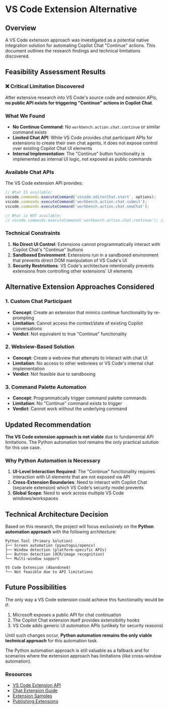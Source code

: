 # VS Code Extension Alternative

## Overview
A VS Code extension approach was investigated as a potential native integration solution for automating Copilot Chat "Continue" actions. This document outlines the research findings and technical limitations discovered.

## Feasibility Assessment Results

### ❌ **Critical Limitation Discovered**
After extensive research into VS Code's source code and extension APIs, **no public API exists for triggering "Continue" actions in Copilot Chat**.

### What We Found
- **No Continue Command**: No `workbench.action.chat.continue` or similar command exists
- **Limited Chat API**: While VS Code provides chat participant APIs for extensions to create their own chat agents, it does not expose control over existing Copilot Chat UI elements
- **Internal Implementation**: The "Continue" button functionality is implemented as internal UI logic, not exposed as public commands

### Available Chat APIs
The VS Code extension API provides:
```typescript
// What IS available:
vscode.commands.executeCommand('vscode.editorChat.start', options);
vscode.commands.executeCommand('workbench.action.chat.submit');
vscode.commands.executeCommand('workbench.action.chat.newChat');

// What is NOT available:
// vscode.commands.executeCommand('workbench.action.chat.continue'); // ❌ Does not exist
```

### Technical Constraints
1. **No Direct UI Control**: Extensions cannot programmatically interact with Copilot Chat's "Continue" buttons
2. **Sandboxed Environment**: Extensions run in a sandboxed environment that prevents direct DOM manipulation of VS Code's UI
3. **Security Restrictions**: VS Code's architecture intentionally prevents extensions from controlling other extensions' UI elements

## Alternative Extension Approaches Considered

### 1. Custom Chat Participant
- **Concept**: Create an extension that mimics continue functionality by re-prompting
- **Limitation**: Cannot access the context/state of existing Copilot conversations
- **Verdict**: Not equivalent to true "Continue" functionality

### 2. Webview-Based Solution
- **Concept**: Create a webview that attempts to interact with chat UI
- **Limitation**: No access to other webviews or VS Code's internal chat implementation
- **Verdict**: Not feasible due to sandboxing

### 3. Command Palette Automation
- **Concept**: Programmatically trigger command palette commands
- **Limitation**: No "Continue" command exists to trigger
- **Verdict**: Cannot work without the underlying command

## Updated Recommendation

**The VS Code extension approach is not viable** due to fundamental API limitations. The Python automation tool remains the only practical solution for this use case.

### Why Python Automation is Necessary
1. **UI-Level Interaction Required**: The "Continue" functionality requires interaction with UI elements that are not exposed via API
2. **Cross-Extension Boundaries**: Need to interact with Copilot Chat (separate extension) which VS Code's security model prevents
3. **Global Scope**: Need to work across multiple VS Code windows/workspaces

## Technical Architecture Decision

Based on this research, the project will focus exclusively on the **Python automation approach** with the following architecture:

```
Python Tool (Primary Solution)
├── Screen automation (pyautogui/opencv)
├── Window detection (platform-specific APIs)
├── Button detection (OCR/image recognition)
└── Multi-window support

VS Code Extension (Abandoned)
└── Not feasible due to API limitations
```

## Future Possibilities

The only way a VS Code extension could achieve this functionality would be if:
1. Microsoft exposes a public API for chat continuation
2. The Copilot Chat extension itself provides extensibility hooks
3. VS Code adds generic UI automation APIs (unlikely for security reasons)

Until such changes occur, **Python automation remains the only viable technical approach** for this automation task.

The Python automation approach is still valuable as a fallback and for scenarios where the extension approach has limitations (like cross-window automation).

### Resources

- [VS Code Extension API](https://code.visualstudio.com/api)
- [Chat Extension Guide](https://code.visualstudio.com/api/extension-guides/chat)
- [Extension Samples](https://github.com/microsoft/vscode-extension-samples)
- [Publishing Extensions](https://code.visualstudio.com/api/working-with-extensions/publishing-extension)
